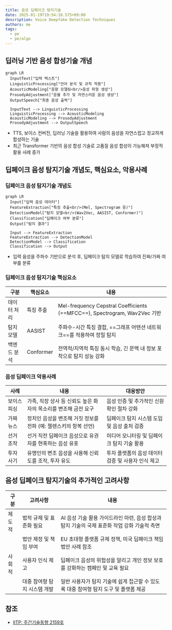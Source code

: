 ```yaml
---
title: 음성 딥페이크 탐지기술
date: 2025-01-19T19:54:18.575+09:00
description: Voice Deepfake Detection Techniques
authors: me
tags:
  - pe
  - pe/algo
---
```


## 딥러닝 기반 음성 합성기술 개념

```mermaid
graph LR
  InputText["입력 텍스트"]
  LinguisticProcessing["언어 분석 및 규칙 적용"]
  AcousticModeling["음향 모델링<br/>음성 파형 생성"]
  ProsodyAdjustment["운율 추가 및 자연스러운 음성 생성"]
  OutputSpeech["최종 음성 출력"]

  InputText --> LinguisticProcessing
  LinguisticProcessing --> AcousticModeling
  AcousticModeling --> ProsodyAdjustment
  ProsodyAdjustment --> OutputSpeech
```

- TTS, 보이스 컨버전, 딥러닝 기술을 활용하여 사람의 음성을 자연스럽고 정교하게 합성하는 기술
- 최근 Transformer 기반의 음성 합성 기술로 고품질 음성 합성이 가능해져 부정적 활용 사례 증가

## 딥페이크 음성 탐지기술 개념도, 핵심요소, 악용사례

### 딥페이크 음성 탐지기술 개념도

```mermaid
graph LR
  Input["입력 음성 데이터"]
  FeatureExtraction["특징 추출<br/>(Mel, Spectrogram 등)"]
  DetectionModel["탐지 모델<br/>(Wav2Vec, AASIST, Conformer)"]
  Classification["딥페이크 여부 분류"]
  Output["탐지 결과"]

  Input --> FeatureExtraction
  FeatureExtraction --> DetectionModel
  DetectionModel --> Classification
  Classification --> Output
```

- 입력 음성을 주파수 기반으로 분석 후, 딥페이크 탐지 모델로 학습하여 진짜/가짜 여부를 분류

### 딥페이크 음성 탐지기술 핵심요소

| 구분 | 핵심요소 | 내용 |
| --- | --- | --- |
| 데이터 처리 | 특징 추출 | Mel-frequency Cepstral Coefficients (==MFCC==), Spectrogram, Wav2Vec 기반 |
| 탐지 모델 | AASIST | 주파수-시간 특징 결합, ==그래프 어텐션 네트워크==를 적용하여 정밀 탐지 |
| 백엔드 분석 | Conformer | 전역적/지역적 특징 동시 학습, 긴 문맥 내 정보 포착으로 탐지 성능 강화 |

### 음성 딥페이크 악용사례

| 사례 | 내용 | 대응방안 |
| --- | --- | --- |
| 보이스피싱 | 가족, 직장 상사 등 신뢰도 높은 화자의 목소리를 변조해 금전 요구 | 음성 인증 및 추가적인 신원 확인 절차 강화 |
| 가짜 뉴스 | 정치인 음성을 변조해 거짓 정보를 전파 (예: 젤렌스키의 항복 선언) | 딥페이크 탐지 시스템 도입 및 음성 출처 검증 |
| 선거 조작 | 선거 직전 딥페이크 음성으로 유권자를 현혹하는 음성 유포| 미디어 모니터링 및 딥페이크 탐지 기술 활용 |
| 투자 사기 | 유명인의 변조 음성을 사용해 신뢰도를 조작, 투자 유도 | 투자 플랫폼의 음성 데이터 검증 및 사용자 인식 제고 |

## 음성 딥페이크 탐지기술의 추가적인 고려사항

| 구분 | 고려사항 | 내용 |
| --- | --- | --- |
| 제도적 | 법적 규제 및 표준화 필요 | AI 음성 기술 활용 가이드라인 마련, 음성 합성과 탐지 기술의 국제 표준화 작업 강화 기술적 측면 |
| | 법안 제정 및 책임 부여 | EU 초대형 플랫폼 규제 정책, 미국 딥페이크 책임법안 사례 참조 |
| 사회적 | 사용자 인식 제고 | 딥페이크 음성의 위험성을 알리고 개인 정보 보호를 강화하는 캠페인 및 교육 필요 |
| | 대중 참여형 탐지 시스템 개발 | 일반 사용자가 탐지 기술에 쉽게 접근할 수 있도록 대중 참여형 탐지 도구 및 플랫폼 제공 |

## 참조

- [IITP: 주간기술동향 2159호](https://iitp.kr/kr/1/knowledge/periodicalViewA.it?searClassCode=B_ITA_01&masterCode=publication&identifier=1344)
